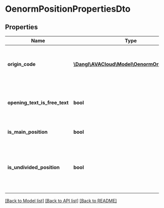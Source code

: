 # OenormPositionPropertiesDto

## Properties
Name | Type | Description | Notes
------------ | ------------- | ------------- | -------------
**origin_code** | [**\Dangl\AVACloud\Model\OenormOriginCodeDto**](OenormOriginCodeDto.md) | This indicates where the content of this element originates, if set. It corresponds to &#39;herkunftskennzeichen&#39; in ÖNorm | 
**opening_text_is_free_text** | **bool** | This marks if the opening texts within this element are considered free text. It corresponds to &#39;vorbemerkungskennzeichen&#39; in ÖNorm. | 
**is_main_position** | **bool** | This indicates if the ÖNorm &#39;wesentliche position&#39; mark is set | 
**is_undivided_position** | **bool** | This indicates if the ÖNorm position was a &#39;ungeteilteposition&#39; (undivided position). This will only be taken into account when the position is also the sole element inside it&#39;s parent group | 

[[Back to Model list]](../README.md#documentation-for-models) [[Back to API list]](../README.md#documentation-for-api-endpoints) [[Back to README]](../README.md)


